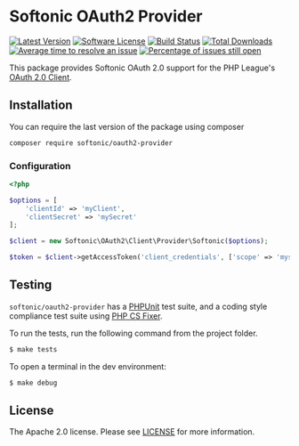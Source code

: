 Softonic OAuth2 Provider
=====

[![Latest Version](https://img.shields.io/github/release/softonic/oauth2-provider.svg?style=flat-square)](https://github.com/softonic/oauth2-provider/releases)
[![Software License](https://img.shields.io/badge/license-Apache%202.0-blue.svg?style=flat-square)](LICENSE.md)
[![Build Status](https://github.com/softonic/oauth2-provider/actions/workflows/build.yml/badge.svg)](https://github.com/softonic/oauth2-provider/actions/workflows/build.yml)
[![Total Downloads](https://img.shields.io/packagist/dt/softonic/oauth2-provider.svg?style=flat-square)](https://packagist.org/packages/softonic/oauth2-provider)
[![Average time to resolve an issue](http://isitmaintained.com/badge/resolution/softonic/oauth2-provider.svg?style=flat-square)](http://isitmaintained.com/project/softonic/oauth2-provider "Average time to resolve an issue")
[![Percentage of issues still open](http://isitmaintained.com/badge/open/softonic/oauth2-provider.svg?style=flat-square)](http://isitmaintained.com/project/softonic/oauth2-provider "Percentage of issues still open")

This package provides Softonic OAuth 2.0 support for the PHP League's [OAuth 2.0 Client](https://github.com/thephpleague/oauth2-client).

Installation
-------

You can require the last version of the package using composer
```bash
composer require softonic/oauth2-provider
```

### Configuration

```php
<?php

$options = [
    'clientId' => 'myClient',
    'clientSecret' => 'mySecret'
];

$client = new Softonic\OAuth2\Client\Provider\Softonic($options);

$token = $client->getAccessToken('client_credentials', ['scope' => 'myscope']);
```


Testing
-------

`softonic/oauth2-provider` has a [PHPUnit](https://phpunit.de) test suite, and a coding style compliance test suite using [PHP CS Fixer](http://cs.sensiolabs.org/).

To run the tests, run the following command from the project folder.

``` bash
$ make tests
```

To open a terminal in the dev environment:
``` bash
$ make debug
```

License
-------

The Apache 2.0 license. Please see [LICENSE](LICENSE) for more information.
